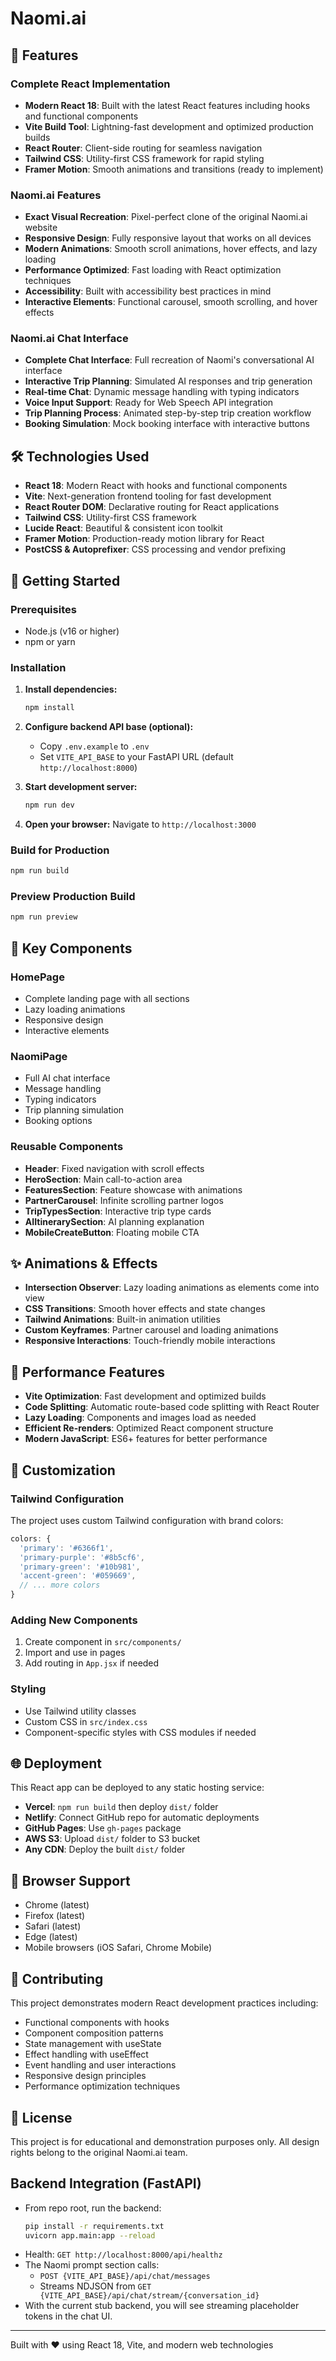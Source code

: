 # Naomi.ai

## 🚀 Features

### Complete React Implementation
- **Modern React 18**: Built with the latest React features including hooks and functional components
- **Vite Build Tool**: Lightning-fast development and optimized production builds
- **React Router**: Client-side routing for seamless navigation
- **Tailwind CSS**: Utility-first CSS framework for rapid styling
- **Framer Motion**: Smooth animations and transitions (ready to implement)

### Naomi.ai Features
- **Exact Visual Recreation**: Pixel-perfect clone of the original Naomi.ai website
- **Responsive Design**: Fully responsive layout that works on all devices
- **Modern Animations**: Smooth scroll animations, hover effects, and lazy loading
- **Performance Optimized**: Fast loading with React optimization techniques
- **Accessibility**: Built with accessibility best practices in mind
- **Interactive Elements**: Functional carousel, smooth scrolling, and hover effects

### Naomi.ai Chat Interface
- **Complete Chat Interface**: Full recreation of Naomi's conversational AI interface
- **Interactive Trip Planning**: Simulated AI responses and trip generation
- **Real-time Chat**: Dynamic message handling with typing indicators
- **Voice Input Support**: Ready for Web Speech API integration
- **Trip Planning Process**: Animated step-by-step trip creation workflow
- **Booking Simulation**: Mock booking interface with interactive buttons

## 🛠 Technologies Used

- **React 18**: Modern React with hooks and functional components
- **Vite**: Next-generation frontend tooling for fast development
- **React Router DOM**: Declarative routing for React applications
- **Tailwind CSS**: Utility-first CSS framework
- **Lucide React**: Beautiful & consistent icon toolkit
- **Framer Motion**: Production-ready motion library for React
- **PostCSS & Autoprefixer**: CSS processing and vendor prefixing


## 🚀 Getting Started

### Prerequisites
- Node.js (v16 or higher)
- npm or yarn

### Installation

1. **Install dependencies:**
   ```bash
   npm install
   ```

2. **Configure backend API base (optional):**
   - Copy `.env.example` to `.env`
   - Set `VITE_API_BASE` to your FastAPI URL (default `http://localhost:8000`)

3. **Start development server:**
   ```bash
   npm run dev
   ```

3. **Open your browser:**
   Navigate to `http://localhost:3000`

### Build for Production

```bash
npm run build
```

### Preview Production Build

```bash
npm run preview
```

## 🎨 Key Components

### HomePage
- Complete landing page with all sections
- Lazy loading animations
- Responsive design
- Interactive elements

### NaomiPage
- Full AI chat interface
- Message handling
- Typing indicators
- Trip planning simulation
- Booking options

### Reusable Components
- **Header**: Fixed navigation with scroll effects
- **HeroSection**: Main call-to-action area
- **FeaturesSection**: Feature showcase with animations
- **PartnerCarousel**: Infinite scrolling partner logos
- **TripTypesSection**: Interactive trip type cards
- **AIItinerarySection**: AI planning explanation
- **MobileCreateButton**: Floating mobile CTA

## ✨ Animations & Effects

- **Intersection Observer**: Lazy loading animations as elements come into view
- **CSS Transitions**: Smooth hover effects and state changes
- **Tailwind Animations**: Built-in animation utilities
- **Custom Keyframes**: Partner carousel and loading animations
- **Responsive Interactions**: Touch-friendly mobile interactions

## 🎯 Performance Features

- **Vite Optimization**: Fast development and optimized builds
- **Code Splitting**: Automatic route-based code splitting with React Router
- **Lazy Loading**: Components and images load as needed
- **Efficient Re-renders**: Optimized React component structure
- **Modern JavaScript**: ES6+ features for better performance

## 🔧 Customization

### Tailwind Configuration
The project uses custom Tailwind configuration with brand colors:

```javascript
colors: {
  'primary': '#6366f1',
  'primary-purple': '#8b5cf6',
  'primary-green': '#10b981',
  'accent-green': '#059669',
  // ... more colors
}
```

### Adding New Components
1. Create component in `src/components/`
2. Import and use in pages
3. Add routing in `App.jsx` if needed

### Styling
- Use Tailwind utility classes
- Custom CSS in `src/index.css`
- Component-specific styles with CSS modules if needed

## 🌐 Deployment

This React app can be deployed to any static hosting service:

- **Vercel**: `npm run build` then deploy `dist/` folder
- **Netlify**: Connect GitHub repo for automatic deployments
- **GitHub Pages**: Use `gh-pages` package
- **AWS S3**: Upload `dist/` folder to S3 bucket
- **Any CDN**: Deploy the built `dist/` folder

## 📱 Browser Support

- Chrome (latest)
- Firefox (latest)
- Safari (latest)
- Edge (latest)
- Mobile browsers (iOS Safari, Chrome Mobile)

## 🤝 Contributing

This project demonstrates modern React development practices including:

- Functional components with hooks
- Component composition patterns
- State management with useState
- Effect handling with useEffect
- Event handling and user interactions
- Responsive design principles
- Performance optimization techniques

## 📄 License

This project is for educational and demonstration purposes only. All design rights belong to the original Naomi.ai team.

## Backend Integration (FastAPI)

- From repo root, run the backend:
  ```bash
  pip install -r requirements.txt
  uvicorn app.main:app --reload
  ```
- Health: `GET http://localhost:8000/api/healthz`
- The Naomi prompt section calls:
  - `POST {VITE_API_BASE}/api/chat/messages`
  - Streams NDJSON from `GET {VITE_API_BASE}/api/chat/stream/{conversation_id}`
- With the current stub backend, you will see streaming placeholder tokens in the chat UI.

---

Built with ❤️ using React 18, Vite, and modern web technologies
